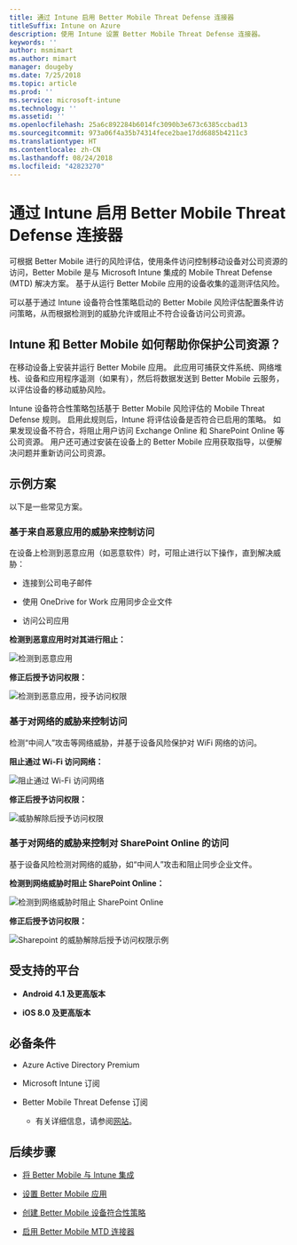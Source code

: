 ```yaml
---
title: 通过 Intune 启用 Better Mobile Threat Defense 连接器
titleSuffix: Intune on Azure
description: 使用 Intune 设置 Better Mobile Threat Defense 连接器。
keywords: ''
author: msmimart
ms.author: mimart
manager: dougeby
ms.date: 7/25/2018
ms.topic: article
ms.prod: ''
ms.service: microsoft-intune
ms.technology: ''
ms.assetid: ''
ms.openlocfilehash: 25a6c892284b6014fc3090b3e673c6385ccbad13
ms.sourcegitcommit: 973a06f4a35b74314fece2bae17dd6885b4211c3
ms.translationtype: HT
ms.contentlocale: zh-CN
ms.lasthandoff: 08/24/2018
ms.locfileid: "42823270"
---
```

# <a name="better-mobile-threat-defense-connector-with-intune"></a>通过 Intune 启用 Better Mobile Threat Defense 连接器

可根据 Better Mobile 进行的风险评估，使用条件访问控制移动设备对公司资源的访问，Better Mobile 是与 Microsoft Intune 集成的 Mobile Threat Defense (MTD) 解决方案。 基于从运行 Better Mobile 应用的设备收集的遥测评估风险。

可以基于通过 Intune 设备符合性策略启动的 Better Mobile 风险评估配置条件访问策略，从而根据检测到的威胁允许或阻止不符合设备访问公司资源。

## <a name="how-do-intune-and-better-mobile-help-protect-your-company-resources"></a>Intune 和 Better Mobile 如何帮助你保护公司资源？

在移动设备上安装并运行 Better Mobile 应用。 此应用可捕获文件系统、网络堆栈、设备和应用程序遥测（如果有），然后将数据发送到 Better Mobile 云服务，以评估设备的移动威胁风险。

Intune 设备符合性策略包括基于 Better Mobile 风险评估的 Mobile Threat Defense 规则。 启用此规则后，Intune 将评估设备是否符合已启用的策略。 如果发现设备不符合，将阻止用户访问 Exchange Online 和 SharePoint Online 等公司资源。 用户还可通过安装在设备上的 Better Mobile 应用获取指导，以便解决问题并重新访问公司资源。

## <a name="sample-scenarios"></a>示例方案

以下是一些常见方案。

### <a name="control-access-based-on-threats-from-malicious-apps"></a>基于来自恶意应用的威胁来控制访问

在设备上检测到恶意应用（如恶意软件）时，可阻止进行以下操作，直到解决威胁：

-   连接到公司电子邮件

-   使用 OneDrive for Work 应用同步企业文件

-   访问公司应用

**检测到恶意应用时对其进行阻止：**

![检测到恶意应用](./media/better_mobile_maliciousapps_blocked.png)

**修正后授予访问权限：**

![检测到恶意应用，授予访问权限](./media/better_mobile_maliciousapps_unblocked.png)

### <a name="control-access-based-on-threat-to-network"></a>基于对网络的威胁来控制访问

检测“中间人”攻击等网络威胁，并基于设备风险保护对 WiFi 网络的访问。

**阻止通过 Wi-Fi 访问网络：**

![阻止通过 Wi-Fi 访问网络](./media/better_mobile_network_wifi_blocked.png)

**修正后授予访问权限：**

![威胁解除后授予访问权限](./media/better_mobile_network_wifi_unblocked.png)

### <a name="control-access-to-sharepoint-online-based-on-threat-to-network"></a>基于对网络的威胁来控制对 SharePoint Online 的访问

基于设备风险检测对网络的威胁，如“中间人”攻击和阻止同步企业文件。

**检测到网络威胁时阻止 SharePoint Online：**

![检测到网络威胁时阻止 SharePoint Online](./media/better_mobile_network_spo_blocked.png)

**修正后授予访问权限：**

![Sharepoint 的威胁解除后授予访问权限示例](./media/better_mobile_network_spo_unblocked.png)

## <a name="supported-platforms"></a>受支持的平台

-   **Android 4.1 及更高版本**

-   **iOS 8.0 及更高版本**

## <a name="prerequisites"></a>必备条件

-   Azure Active Directory Premium

-   Microsoft Intune 订阅

-   Better Mobile Threat Defense 订阅

    -   有关详细信息，请参阅[网站](https://www.better.mobi/)。

## <a name="next-steps"></a>后续步骤

- [将 Better Mobile 与 Intune 集成](better-mobile-mtd-connector-integration.md)

- [设置 Better Mobile 应用](mtd-apps-ios-app-configuration-policy-add-assign.md)

- [创建 Better Mobile 设备符合性策略](mtd-device-compliance-policy-create.md)

- [启用 Better Mobile MTD 连接器](mtd-connector-enable.md)